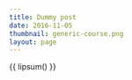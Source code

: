 ```yaml
---
title: Dummy post
date: 2016-11-05
thumbnail: generic-course.png
layout: page
---
```


{{ lipsum() }}
